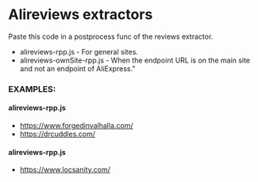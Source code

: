 
# Alireviews extractors

Paste this code in a postprocess func of the reviews extractor.

- alireviews-rpp.js - For general sites.
- alireviews-ownSite-rpp.js - When the endpoint URL is on the main site and not an endpoint of AliExpress."


### EXAMPLES:
#### alireviews-rpp.js
- https://www.forgedinvalhalla.com/
- https://drcuddles.com/


#### alireviews-rpp.js
- https://www.locsanity.com/